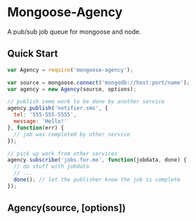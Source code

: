 Mongoose-Agency
===============

A pub/sub job queue for mongoose and node.

## Quick Start

```js
var Agency = require('mongoose-agency');

var source = mongoose.connect('mongodb://host:port/name');
var agency = new Agency(source, options);

// publish some work to be done by another service
agency.publish('notifier.sms', {
  tel: '555-555-5555',
  message: 'Hello!'
}, function(err) {
  // job was completed by other service
});

// pick up work from other services
agency.subscribe('jobs.for.me', function(jobdata, done) {
  // do stuff with jobdata
  // ...
  done(); // let the publisher know the job is complete
});
```

## Agency(source, [options])
